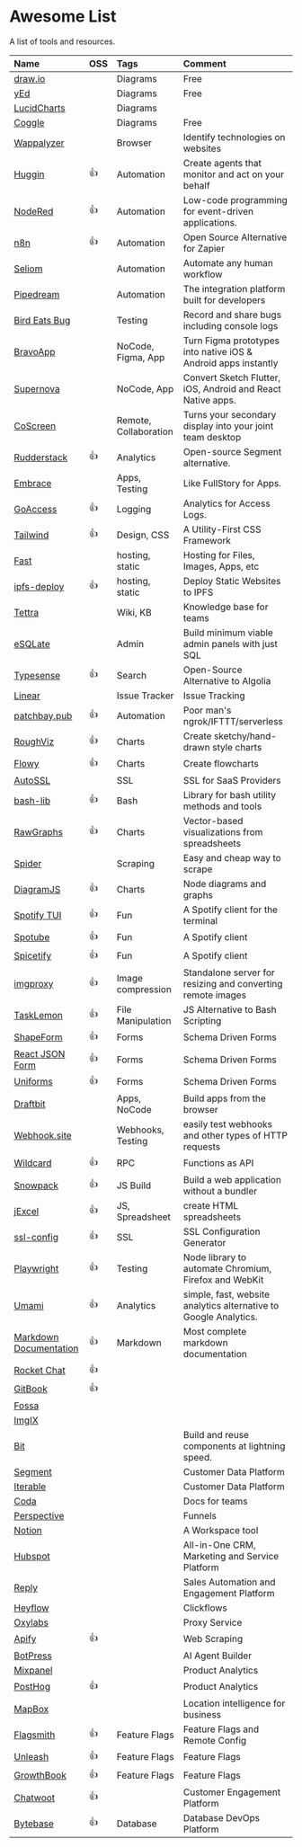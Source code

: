 ---
---

# Awesome List

A list of tools and resources.

| Name                                                                  | OSS  | Tags                  | Comment                                                          |
| :-------------------------------------------------------------------- | :--- | :-------------------- | :--------------------------------------------------------------- |
| [draw.io](https://draw.io/)                                           |      | Diagrams              | Free                                                             |
| [yEd](https://www.yworks.com/yed-live/)                               |      | Diagrams              | Free                                                             |
| [LucidCharts](https://www.lucidchart.com/pages/)                      |      | Diagrams              |                                                                  |
| [Coggle](https://coggle.it/)                                          |      | Diagrams              | Free                                                             |
| [Wappalyzer](https://www.wappalyzer.com/)                             |      | Browser               | Identify technologies on websites                                |
| [Huggin](https://github.com/huginn/huginn)                            | :+1: | Automation            | Create agents that monitor and act on your behalf                |
| [NodeRed](https://nodered.org)                                        | :+1: | Automation            | Low-code programming for event-driven applications.              |
| [n8n](https://n8n.io/)                                                | :+1: | Automation            | Open Source Alternative for Zapier                               |
| [Seliom](https://www.seliom.com/)                                     |      | Automation            | Automate any human workflow                                      |
| [Pipedream](https://pipedream.com/)                                   |      | Automation            | The integration platform built for developers                    |
| [Bird Eats Bug](https://birdeatsbug.com/)                             |      | Testing               | Record and share bugs including console logs                     |
| [BravoApp](https://www.bravostudio.app/)                              |      | NoCode, Figma, App    | Turn Figma prototypes into native iOS & Android apps instantly   |
| [Supernova](https://supernova.io)                                     |      | NoCode, App           | Convert Sketch Flutter, iOS, Android and React Native apps.      |
| [CoScreen](https://www.coscreen.co/)                                  |      | Remote, Collaboration | Turns your secondary display into your joint team desktop        |
| [Rudderstack](https://github.com/rudderlabs/rudder-server)            | :+1: | Analytics             | Open-source Segment alternative.                                 |
| [Embrace](https://embrace.io/)                                        |      | Apps, Testing         | Like FullStory for Apps.                                         |
| [GoAccess](https://goaccess.io/)                                      | :+1: | Logging               | Analytics for Access Logs.                                       |
| [Tailwind](https://tailwindcss.com/)                                  | :+1: | Design, CSS           | A Utility-First CSS Framework                                    |
| [Fast](https://fast.io/)                                              |      | hosting, static       | Hosting for Files, Images, Apps, etc                             |
| [ipfs-deploy](https://github.com/ipfs-shipyard/ipfs-deploy)           | :+1: | hosting, static       | Deploy Static Websites to IPFS                                   |
| [Tettra](https://tettra.com/product/)                                 |      | Wiki, KB              | Knowledge base for teams                                         |
| [eSQLate](https://github.com/forbesmyester/esqlate)                   |      | Admin                 | Build minimum viable admin panels with just SQL                  |
| [Typesense](https://github.com/typesense/typesense)                   | :+1: | Search                | Open-Source Alternative to Algolia                               |
| [Linear](https://linear.app/)                                         |      | Issue Tracker         | Issue Tracking                                                   |
| [patchbay.pub](https://patchbay.pub/)                                 | :+1: | Automation            | Poor man's ngrok/IFTTT/serverless                                |
| [RoughViz](https://github.com/jwilber/roughViz)                       | :+1: | Charts                | Create sketchy/hand-drawn style charts                           |
| [Flowy](https://github.com/alyssaxuu/flowy)                           | :+1: | Charts                | Create flowcharts                                                |
| [AutoSSL](https://autossl.co/)                                        |      | SSL                   | SSL for SaaS Providers                                           |
| [bash-lib](https://github.com/cyberark/bash-lib)                      | :+1: | Bash                  | Library for bash utility methods and tools                       |
| [RawGraphs](https://github.com/rawgraphs/raw)                         | :+1: | Charts                | Vector-based visualizations from spreadsheets                    |
| [Spider](https://tryspider.com/)                                      |      | Scraping              | Easy and cheap way to scrape                                     |
| [DiagramJS](https://github.com/graphql-editor/diagram)                | :+1: | Charts                | Node diagrams and graphs                                         |
| [Spotify TUI](https://github.com/Rigellute/spotify-tui)               | :+1: | Fun                   | A Spotify client for the terminal                                |
| [Spotube](https://github.com/KRTirtho/spotube)                        | :+1: | Fun                   | A Spotify client                                                 |
| [Spicetify](https://github.com/spicetify/cli)                         | :+1: | Fun                   | A Spotify client                                                 |
| [imgproxy](https://github.com/imgproxy/imgproxy)                      | :+1: | Image compression     | Standalone server for resizing and converting remote images      |
| [TaskLemon](https://github.com/cykelero/tasklemon)                    | :+1: | File Manipulation     | JS Alternative to Bash Scripting                                 |
| [ShapeForm](https://github.com/TakeShape/shape-form)                  | :+1: | Forms                 | Schema Driven Forms                                              |
| [React JSON Form](https://github.com/rjsf-team/react-jsonschema-form) | :+1: | Forms                 | Schema Driven Forms                                              |
| [Uniforms](https://github.com/vazco/uniforms)                         | :+1: | Forms                 | Schema Driven Forms                                              |
| [Draftbit](https://draftbit.com/)                                     |      | Apps, NoCode          | Build apps from the browser                                      |
| [Webhook.site](https://webhook.site/)                                 |      | Webhooks, Testing     | easily test webhooks and other types of HTTP requests            |
| [Wildcard](https://github.com/reframejs/wildcard-api)                 | :+1: | RPC                   | Functions as API                                                 |
| [Snowpack](https://www.snowpack.dev/)                                 | :+1: | JS Build              | Build a web application without a bundler                        |
| [jExcel](https://github.com/paulhodel/jexcel)                         | :+1: | JS, Spreadsheet       | create HTML spreadsheets                                         |
| [ssl-config](https://ssl-config.mozilla.org/)                         | :+1: | SSL                   | SSL Configuration Generator                                      |
| [Playwright](https://playwright.dev/)                                 | :+1: | Testing               | Node library to automate Chromium, Firefox and WebKit            |
| [Umami](https://umami.is/)                                            | :+1: | Analytics             | simple, fast, website analytics alternative to Google Analytics. |
| [Markdown Documentation](https://www.markdownguide.org/basic-syntax/) | :+1: | Markdown              | Most complete markdown documentation                             |
| [Rocket Chat](https://rocket.chat/)                                   | :+1: |                       |                                                                  |
| [GitBook](https://www.gitbook.com/)                                   | :+1: |                       |                                                                  |
| [Fossa](https://fossa.com/)                                           |      |                       |                                                                  |
| [ImgIX](https://www.imgix.com/)                                       |      |                       |                                                                  |
| [Bit](https://bit.dev/)                                               |      |                       | Build and reuse components at lightning speed.                   |
| [Segment](https://segment.com/)                                       |      |                       | Customer Data Platform                                           |
| [Iterable](https://iterable.com/)                                     |      |                       | Customer Data Platform                                           |
| [Coda](https://coda.io/)                                              |      |                       | Docs for teams                                                   |
| [Perspective](https://perspective.co/)                                |      |                       | Funnels                                                          |
| [Notion](https://www.notion.so/)                                      |      |                       | A Workspace tool                                                 |
| [Hubspot](https://www.hubspot.de/)                                    |      |                       | All-in-One CRM, Marketing and Service Platform                   |
| [Reply](https://reply.io/)                                            |      |                       | Sales Automation and Engagement Platform                         |
| [Heyflow](https://heyflow.app/)                                       |      |                       | Clickflows                                                       |
| [Oxylabs](https://oxylabs.io/)                                        |      |                       | Proxy Service                                                    |
| [Apify](https://apify.com/)                                           | :+1: |                       | Web Scraping                                                     |
| [BotPress](https://botpress.com/)                                     |      |                       | AI Agent Builder                                                 |
| [Mixpanel](https://mixpanel.com/)                                     |      |                       | Product Analytics                                                |
| [PostHog](https://posthog.com/)                                       | :+1: |                       | Product Analytics                                                |
| [MapBox](https://www.mapbox.com/)                                     |      |                       | Location intelligence for business                               |
| [Flagsmith](https://flagsmith.com/)                                   | :+1: | Feature Flags         | Feature Flags and Remote Config                                  |
| [Unleash](https://www.getunleash.io/)                                 | :+1: | Feature Flags         | Feature Flags                                                    |
| [GrowthBook](https://www.growthbook.io/)                              | :+1: | Feature Flags         | Feature Flags                                                    |
| [Chatwoot](https://www.chatwoot.com/)                                 | :+1: |                       | Customer Engagement Platform                                     |
| [Bytebase](https://www.bytebase.com/)                                 | :+1: | Database              | Database DevOps Platform                                         |
